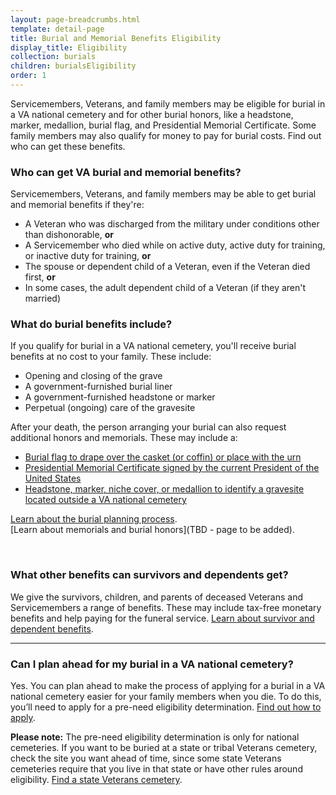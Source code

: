 ```yaml
---
layout: page-breadcrumbs.html
template: detail-page
title: Burial and Memorial Benefits Eligibility
display_title: Eligibility
collection: burials
children: burialsEligibility
order: 1
---
```


<div class="va-introtext">

Servicemembers, Veterans, and family members may be eligible for burial in a VA national cemetery and for other burial honors, like a headstone, marker, medallion, burial flag, and Presidential Memorial Certificate. Some family members may also qualify for money to pay for burial costs. Find out who can get these benefits. 

</div>

<div class="feature" markdown="0">

### Who can get VA burial and memorial benefits? 

Servicemembers, Veterans, and family members may be able to get burial and memorial benefits if they're:

- A Veteran who was discharged from the military under conditions other than dishonorable, **or**
- A Servicemember who died while on active duty, active duty for training, or inactive duty for training, **or**
- The spouse or dependent child of a Veteran, even if the Veteran died first, **or**
- In some cases, the adult dependent child of a Veteran (if they aren't married)

</div>

### What do burial benefits include?

If you qualify for burial in a VA national cemetery, you'll receive burial benefits at no cost to your family. These include:
- Opening and closing of the grave
- A government-furnished burial liner
- A government-furnished headstone or marker
- Perpetual (ongoing) care of the gravesite

After your death, the person arranging your burial can also request additional honors and memorials. These may include a:
- [Burial flag to drape over the casket (or coffin) or place with the urn](/burials-and-memorials/burial-planning/flags-and-memorial-certificates)
- [Presidential Memorial Certificate signed by the current President of the United States](/burials-and-memorials/burial-planning/flags-and-memorial-certificates)
- [Headstone, marker, niche cover, or medallion to identify a gravesite located outside a VA national cemetery](/burials-and-memorials/burial-planning/headstones-markers-medallions) 

[Learn about the burial planning process](/burials-and-memorials/burial-planning/). <br />
[Learn about memorials and burial honors](TBD - page to be added).

<br>

### What other benefits can survivors and dependents get?

We give the survivors, children, and parents of deceased Veterans and Servicemembers a range of benefits. These may include tax-free monetary benefits and help paying for the funeral service. [Learn about survivor and dependent benefits](/burials-and-memorials/survivor-and-dependent-benefits/).

-------

### Can I plan ahead for my burial in a VA national cemetery?

Yes. You can plan ahead to make the process of applying for a burial in a VA national cemetery easier for your family members when you die. To do this, you’ll need to apply for a pre-need eligibility determination. [Find out how to apply](/burials-and-memorials/eligibility/pre-need/).

**Please note:** The pre-need eligibility determination is only for national cemeteries. If you want to be buried at a state or tribal Veterans cemetery, check the site you want ahead of time, since some state Veterans cemeteries require that you live in that state or have other rules around eligibility. [Find a state Veterans cemetery](http://www.cem.va.gov/cem/cems/listcem.asp).
